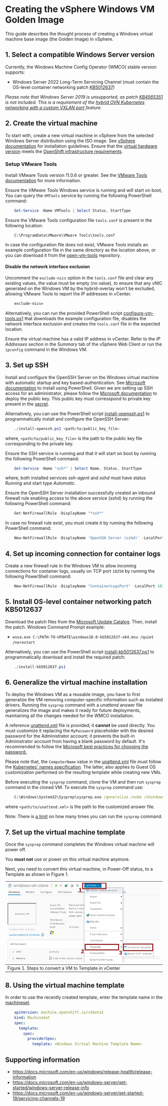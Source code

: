# Creating the vSphere Windows VM Golden Image

This guide describes the thought process of creating a Windows virtual machine base image (the Golden Image) in vSphere.

## 1. Select a compatible Windows Server version

Currently, the Windows Machine Config Operator (WMCO) stable version supports:
* Windows Server 2022 Long-Term Servicing Channel (must contain the OS-level container networking patch [KB5012637](https://support.microsoft.com/en-us/topic/april-25-2022-kb5012637-os-build-20348-681-preview-2233d69c-d4a5-4be9-8c24-04a450861a8d))

*Please note that Windows Server 2019 is unsupported, as patch [KB4565351](https://support.microsoft.com/en-us/help/4565351/windows-10-update-kb4565351)
is not included. This is a requirement of the [hybrid OVN Kubernetes networking with a custom VXLAN port](setup-hybrid-OVNKubernetes-cluster.md#vSphere) feature.*

## 2. Create the virtual machine

To start with, create a new virtual machine in vSphere from the selected Windows Server distribution using the ISO image.
See [vSphere documentation](https://docs.vmware.com/en/VMware-vSphere/index.html) for installation guidelines.
Ensure that the [virtual hardware version](https://kb.vmware.com/s/article/1003746) meets the
[OpenShift infrastructure requirements](https://docs.openshift.com/container-platform/latest/installing/installing_vsphere/preparing-to-install-on-vsphere.html#installation-vsphere-infrastructure_preparing-to-install-on-vsphere).

### Setup VMware Tools

Install VMware Tools version 11.0.6 or greater. See the [VMware Tools documentation](https://docs.vmware.com/en/VMware-Tools/index.html) for more information.

Ensure the *VMware Tools* Windows service is running and will start on boot, You can query the `VMTools` service by 
running the following PowerShell command:

```powershell
    Get-Service -Name VMTools | Select Status, StartType 
```

Ensure the VMware Tools configuration file `tools.conf` is present in the following location:

```
    C:\ProgramData\VMware\VMware Tools\tools.conf
```

In case the configuration file does not exist, VMware Tools installs an example configuration file in the same 
directory as the location above, or you can download it from the
[open-vm-tools](https://raw.githubusercontent.com/vmware/open-vm-tools/master/open-vm-tools/tools.conf) repository.

#### Disable the network interface exclusion

Uncomment the `exclude-nics` option in the `tools.conf` file and clear any existing values, the value must be 
empty (no value), to ensure that any vNIC generated on the Windows VM by the hybrid-overlay won't be excluded,
allowing VMware Tools to report the IP addresses in vCenter.

```bash
    exclude-nics=
``` 

Alternatively, you can run the provided PowerShell script [configure-vm-tools.ps1](vsphere_ci/scripts/configure-vm-tools.ps1) 
that downloads the example configuration file, disables the network interface exclusion and creates the `tools.conf` 
file in the expected location.

Ensure the virtual machine has a valid IP address in vCenter. Refer to the *IP Addresses* section in the *Summary* tab
of the vSphere Web Client or run the `ipconfig` command in the Windows VM.

## 3. Set up SSH

Install and configure the OpenSSH Server on the Windows virtual machine with automatic startup and key based-authentication.
See [Microsoft documentation](https://docs.microsoft.com/en-us/windows-server/administration/openssh/openssh_install_firstuse)
to install using PowerShell. Given we are setting up SSH access for an administrator, please follow the
[Microsoft documentation](https://docs.microsoft.com/en-us/windows-server/administration/openssh/openssh_keymanagement#administrative-user)
to deploy the public key. This public key must corresspond to private key present in the [secret](../README.md#create-a-private-key-secret).

Alternatively, you can use the PowerShell script [install-openssh.ps1](vsphere_ci/scripts/install-openssh.ps1) to programmatically 
install and configure the OpenSSH Server:

```powershell
    ./install-openssh.ps1 <path/to/public_key_file>
```

where, `<path/to/public_key_file>` is the path to the public key file corresponding to the private key.

Ensure the SSH service is running and that it will start on boot by running the following PowerShell command:

```powershell
    Get-Service -Name "ssh*" | Select Name, Status, StartType 
```

where, both installed services *ssh-agent* and *sshd* must have status *Running* and start type *Automatic*.

Ensure the OpenSSH Server installation successfully created an inbound firewall rule enabling access to the above 
service (sshd) by running the following PowerShell command:

```powershell
    Get-NetFirewallRule -DisplayName "*ssh*"
```

In case no firewall rule exist, you must create it by running the following PowerShell command:

```powershell
    New-NetFirewallRule -DisplayName 'OpenSSH Server (sshd)' -LocalPort 22 -Enabled True -Direction Inbound -Protocol TCP -Action Allow 
```

## 4. Set up incoming connection for container logs

Create a new firewall rule in the Windows VM to allow incoming connections for container logs, usually 
on TCP port `10250` by running the following PowerShell command:

```powershell
    New-NetFirewallRule -DisplayName "ContainerLogsPort" -LocalPort 10250 -Enabled True -Direction Inbound -Protocol TCP -Action Allow -EdgeTraversalPolicy Allow
```

## 5. Install OS-level container networking patch KB5012637 

Download the patch files from the [Microsoft Update Catalog](https://www.catalog.update.microsoft.com/Search.aspx?q=KB5012637).
Then, install the patch. Windows Command Prompt example:
* `wusa.exe C:\PATH-TO-UPDATE\windows10.0-kb5012637-x64.msu /quiet /norestart`

Alternatively, you can use the PowerShell script [install-kb5012637.ps1](vsphere_ci/scripts/install-kb5012637.ps1) to 
programmatically download and install the required patch:

```powershell
    ./install-kb5012637.ps1
```

## 6. Generalize the virtual machine installation

To deploy the Windows VM as a reusable image, you have to first generalize the VM removing computer-specific information 
such as installed drivers. Running the `sysprep` command with a *unattend* answer file generalizes the image and 
makes it ready for future deployments, maintaining all the changes needed for the WMCO installation. 

A reference [unattend.xml](unattend.xml) file is provided; it **cannot** be used directly. You must customize it
replacing the `MyPassword` placeholder with the desired password for the Administrator account; it prevents the built-in
Administrator account from having a blank password by default. It's recommended to follow the [Microsoft best 
practices for choosing the password.](https://docs.microsoft.com/en-us/windows/security/threat-protection/security-policy-settings/password-must-meet-complexity-requirements)

Please note that, the `ComputerName` value in the [unattend.xml](unattend.xml) file must follow the
[Kubernetes' names specification](https://kubernetes.io/docs/concepts/overview/working-with-objects/names). The latter,
also applies to Guest OS customization performed on the resulting template while creating new VMs.

Before executing the `sysprep` command, clone the VM and then run `sysprep` command in the cloned VM. To execute
the `sysprep` command use:

```cmd
    C:\Windows\System32\Sysprep\sysprep.exe /generalize /oobe /shutdown /unattend:<path/to/unattend.xml>
```

where `<path/to/unattend.xml>` is the path to the customized answer file.

Note: There is [a limit](https://docs.microsoft.com/en-us/windows-hardware/manufacture/desktop/sysprep--generalize--a-windows-installation#limits-on-how-many-times-you-can-run-sysprep)
on how many times you can run the `sysprep` command.

## 7. Set up the virtual machine template

Once the `sysprep` command completes the Windows virtual machine will power off. 

You **must not** use or power on this virtual machine anymore.

Next, you need to convert this virtual machine, in Power-Off status, to a Template as shown in Figure 1.

|![Convert VM to Template](images/vcenter-vm-to-template.png)|
|:---|
|Figure 1. Steps to convert a VM to Template in vCenter|

## 8. Using the virtual machine template

In order to use the recently created template, enter the template name in the [machineset](../README.md#configuring-windows-instances-provisioned-through-machinesets).

```yaml
    apiVersion: machine.openshift.io/v1beta1
    kind: MachineSet
    spec:
      template:
        spec:
          providerSpec:
            template: <Windows Virtual Machine Template Name>
```

## Supporting information

* https://docs.microsoft.com/en-us/windows/release-health/release-information
* https://docs.microsoft.com/en-us/windows-server/get-started/windows-server-release-info
* https://docs.microsoft.com/en-us/windows-server/get-started-19/servicing-channels-19
